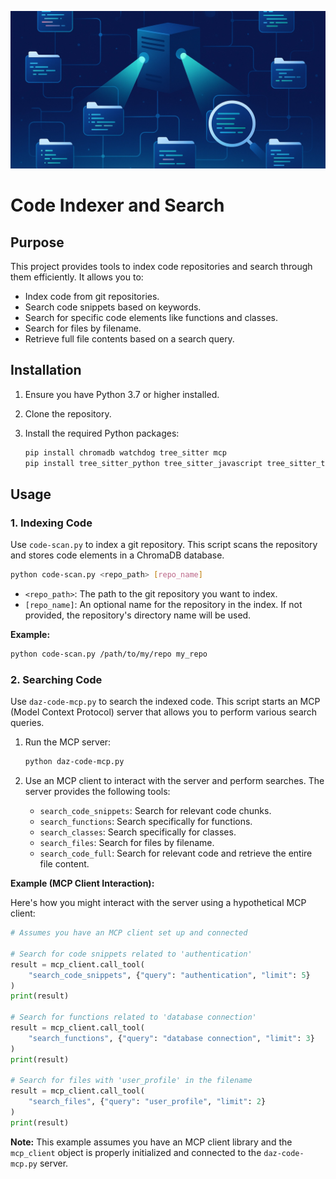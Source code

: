 ![](banner.jpg)

# Code Indexer and Search

## Purpose

This project provides tools to index code repositories and search through them efficiently. It allows you to:

*   Index code from git repositories.
*   Search code snippets based on keywords.
*   Search for specific code elements like functions and classes.
*   Search for files by filename.
*   Retrieve full file contents based on a search query.

## Installation

1.  Ensure you have Python 3.7 or higher installed.
2.  Clone the repository.
3.  Install the required Python packages:

    ```bash
    pip install chromadb watchdog tree_sitter mcp
    pip install tree_sitter_python tree_sitter_javascript tree_sitter_typescript tree_sitter_java tree_sitter_cpp tree_sitter_go tree_sitter_rust
    ```

## Usage

### 1. Indexing Code

Use `code-scan.py` to index a git repository. This script scans the repository and stores code elements in a ChromaDB database.

```bash
python code-scan.py <repo_path> [repo_name]
```

*   `<repo_path>`: The path to the git repository you want to index.
*   `[repo_name]`: An optional name for the repository in the index. If not provided, the repository's directory name will be used.

**Example:**

```bash
python code-scan.py /path/to/my/repo my_repo
```

### 2. Searching Code

Use `daz-code-mcp.py` to search the indexed code. This script starts an MCP (Model Context Protocol) server that allows you to perform various search queries.

1.  Run the MCP server:

    ```bash
    python daz-code-mcp.py
    ```

2.  Use an MCP client to interact with the server and perform searches. The server provides the following tools:

    *   `search_code_snippets`: Search for relevant code chunks.
    *   `search_functions`: Search specifically for functions.
    *   `search_classes`: Search specifically for classes.
    *   `search_files`: Search for files by filename.
    *   `search_code_full`: Search for relevant code and retrieve the entire file content.

**Example (MCP Client Interaction):**

Here's how you might interact with the server using a hypothetical MCP client:

```python
# Assumes you have an MCP client set up and connected

# Search for code snippets related to 'authentication'
result = mcp_client.call_tool(
    "search_code_snippets", {"query": "authentication", "limit": 5}
)
print(result)

# Search for functions related to 'database connection'
result = mcp_client.call_tool(
    "search_functions", {"query": "database connection", "limit": 3}
)
print(result)

# Search for files with 'user_profile' in the filename
result = mcp_client.call_tool(
    "search_files", {"query": "user_profile", "limit": 2}
)
print(result)
```

**Note:**  This example assumes you have an MCP client library and the `mcp_client` object is properly initialized and connected to the `daz-code-mcp.py` server.
